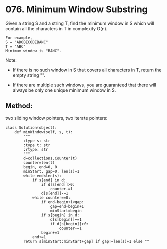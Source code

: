 # 076. Minimum Window Substring

Given a string S and a string T, find the minimum window in S which will contain all the characters in T in complexity O(n).

    For example,
    S = "ADOBECODEBANC"
    T = "ABC"
    Minimum window is "BANC".

Note:
- If there is no such window in S that covers all characters in T, return the empty string "".

- If there are multiple such windows, you are guaranteed that there will always be only one unique minimum window in S.

## Method:

two sliding window pointers, two iterate pointers:

    class Solution(object):
        def minWindow(self, s, t):
            """
            :type s: str
            :type t: str
            :rtype: str
            """
            d=collections.Counter(t)
            counter=len(t)
            begin, end=0, 0
            minStart, gap=0, len(s)+1
            while end<len(s):
                if s[end] in d:
                    if d[s[end]]>0:
                        counter-=1
                    d[s[end]]-=1
                while counter==0:
                    if end-begin+1<gap:
                        gap=end-begin+1
                        minStart=begin
                    if s[begin] in d:
                        d[s[begin]]+=1
                        if d[s[begin]]>0:
                            counter+=1
                    begin+=1
                end+=1
            return s[minStart:minStart+gap] if gap!=len(s)+1 else ""